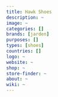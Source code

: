 ```yaml
---
title: Hawk Shoes
description: ~
image: ~
categories: []
brands: [jarden]
purposes: []
types: [shoes]
countries: []
logo: ~
website: ~
shop: ~
store-finder: ~
about: ~
wiki: ~
---
```

